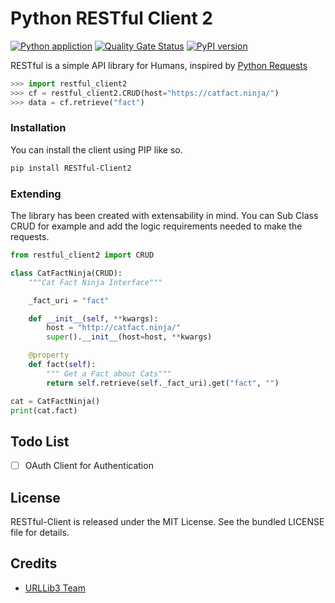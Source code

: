 # Python RESTful Client 2
[![Python appliction](https://github.com/johnbrandborg/restful-client/workflows/Python%20application/badge.svg)](https://github.com/johnbrandborg/restful-client/actions?query=workflow%3A%22Python+application%22)
[![Quality Gate Status](https://sonarcloud.io/api/project_badges/measure?project=johnbrandborg_restful-client&metric=alert_status)](https://sonarcloud.io/dashboard?id=johnbrandborg_restful-client)
[![PyPI version](https://badge.fury.io/py/RESTful-Client.svg)](https://pypi.org/project/RESTful-Client/)

RESTful is a simple API library for Humans, inspired by [Python Requests](https://requests.readthedocs.io/en/latest/)

```python
>>> import restful_client2
>>> cf = restful_client2.CRUD(host="https://catfact.ninja/")
>>> data = cf.retrieve("fact")
```

### Installation

You can install the client using PIP like so.

```bash
pip install RESTful-Client2
```

### Extending

The library has been created with extensability in mind.  You can Sub Class CRUD
for example and add the logic requirements needed to make the requests.

```python
from restful_client2 import CRUD

class CatFactNinja(CRUD):
    """Cat Fact Ninja Interface"""

    _fact_uri = "fact"

    def __init__(self, **kwargs):
        host = "http://catfact.ninja/"
        super().__init__(host=host, **kwargs)

    @property
    def fact(self):
        """ Get a Fact about Cats"""
        return self.retrieve(self._fact_uri).get("fact", "")

cat = CatFactNinja()
print(cat.fact)
```

## Todo List
- [ ] OAuth Client for Authentication

## License
RESTful-Client is released under the MIT License. See the bundled LICENSE file for details.

## Credits
* [URLLib3 Team](https://github.com/urllib3)
